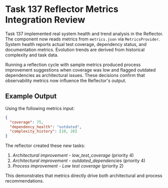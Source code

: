 # Task 137 Reflector Metrics Integration Review

Task 137 implemented real system health and trend analysis in the Reflector. The component now reads metrics from `metrics.json` via `MetricsProvider`. System health reports actual test coverage, dependency status, and documentation metrics. Evolution trends are derived from historical complexity and task data.

Running a reflection cycle with sample metrics produced process improvement suggestions when coverage was low and flagged outdated dependencies as architectural issues. These decisions confirm that observability metrics now influence the Reflector's output.

## Example Output

Using the following metrics input:

```json
{
  "coverage": 75,
  "dependency_health": "outdated",
  "complexity_history": [10, 20]
}
```

The reflector created these new tasks:

1. *Architectural improvement - low_test_coverage* (priority 4)
2. *Architectural improvement - outdated_dependencies* (priority 4)
3. *Process improvement - Low test coverage* (priority 2)

This demonstrates that metrics directly drive both architectural and process recommendations.
